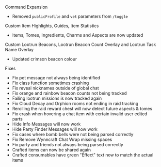 Command Expansion
- Removed `publicProfile` and `vet` parameters from `/toggle`

Custom Item Highlights, Guides, Item Statistics
- Items, Tomes, Ingredients, Charms and Aspects are now updated

Custom Lootrun Beacons, Lootrun Beacon Count Overlay and Lootrun Task Name Overlay
- Updated crimson beacon colour

Fixes
- Fix pet message not always being identified
- Fix class function sometimes crashing
- Fix reveal nicknames outside of global chat
- Fix orange and rainbow beacon counts not being tracked
- Failing lootrun missions is now tracked again
- Fix Cloud Decay and Orphion rooms not ending in raid tracking
- Rerolling the raid reward chest will now detect future aspects & tomes
- Fix crash when hovering a chat item with certain invalid user edited parts
- Hide Info Messages will now work
- Hide Party Finder Messages will now work
- Fix cases where bomb bells were not being parsed correctly
- Fix Remove Wynncraft Chat Wrap missing spaces
- Fix party and friends not always being parsed correctly
- Crafted items can now be shared again
- Crafted consumables have green "Effect" text now to match the actual items
